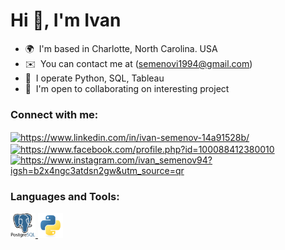 <h1 align="left">Hi 👋, I'm Ivan</h1>


*   🌍  I'm based in Charlotte, North Carolina. USA
*   ✉️  You can contact me at (semenovi1994@gmail.com)
*   🧠  I operate Python, SQL, Tableau
*   🤝  I'm open to collaborating on interesting project

<h3 align="left">Connect with me:</h3>
<p align="left">
<a href="https://linkedin.com/in/https://www.linkedin.com/in/ivan-semenov-14a91528b/" target="blank"><img align="center" src="https://raw.githubusercontent.com/rahuldkjain/github-profile-readme-generator/master/src/images/icons/Social/linked-in-alt.svg" alt="https://www.linkedin.com/in/ivan-semenov-14a91528b/" height="30" width="40" /></a>
<a href="https://fb.com/https://www.facebook.com/profile.php?id=100088412380010" target="blank"><img align="center" src="https://raw.githubusercontent.com/rahuldkjain/github-profile-readme-generator/master/src/images/icons/Social/facebook.svg" alt="https://www.facebook.com/profile.php?id=100088412380010" height="30" width="40" /></a>
<a href="https://instagram.com/https://www.instagram.com/ivan_semenov94?igsh=b2x4ngc3atdsn2gw&utm_source=qr" target="blank"><img align="center" src="https://raw.githubusercontent.com/rahuldkjain/github-profile-readme-generator/master/src/images/icons/Social/instagram.svg" alt="https://www.instagram.com/ivan_semenov94?igsh=b2x4ngc3atdsn2gw&utm_source=qr" height="30" width="40" /></a>
</p>

<h3 align="left">Languages and Tools:</h3>
<p align="left"> <a href="https://www.postgresql.org" target="_blank" rel="noreferrer"> <img src="https://raw.githubusercontent.com/devicons/devicon/master/icons/postgresql/postgresql-original-wordmark.svg" alt="postgresql" width="40" height="40"/> </a> <a href="https://www.python.org" target="_blank" rel="noreferrer"> <img src="https://raw.githubusercontent.com/devicons/devicon/master/icons/python/python-original.svg" alt="python" width="40" height="40"/> </a> <a href="https://www.tableau.com/" target="_blank" rel="noreferrer"> <![Logo](https://drive.google.com/drive/folders/1J3raJHTgYWLgn8nra8FUjzJ8uBqP6j3f)> </a> </p> 

